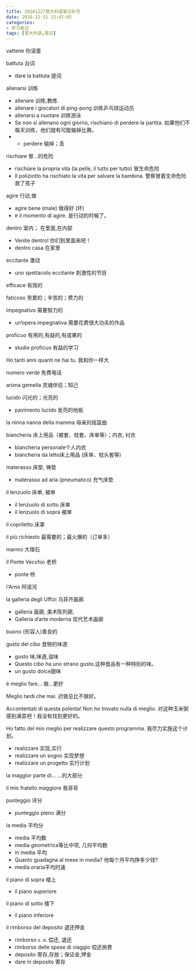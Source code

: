 ```yaml
---
title: 20181227意大利语笔记补充
date: 2018-12-31 13:42:02
categories:
- 学习笔记
tags: [意大利语,笔记]
---
```

vattene 你滚蛋

battuta 台词

+ dare la battuta 提词

allenarsi 训练

+ allenare 训练,教练
+ allenare i giocatori di ping-pong 训练乒乓球运动员
+ allenarsi a nuotare 训练游泳
+ Se non si allenano ogni giorno, rischiano di perdere la partita. 如果他们不每天训练，他们就有可能输掉比赛。
+ + perdere 输掉；丢

rischiare 冒…的危险

+ rischiare la propria vita (la pelle, il tutto per tutto) 冒生命危险
+ Il poliziotto ha rischiato la vita per salvare la bambina. 警察冒着生命危险救了孩子

agire 行动,做

+ agire bene (male) 做得好 (坏)
+ è il momento di agire. 是行动的时候了。

dentro 室内； 在里面,在内部

+ Venite dentro! 你们到里面来吧！
+ dentro casa 在家里

<!-- more -->

eccitante 激动

+ uno spettacolo eccitante 刺激性的节目

efficace 有效的

faticoso 劳累的；辛苦的；费力的

impegnativo 需要努力的

+ un’opera impegnativa 需要花费很大功夫的作品

proficuo 有用的,有益的,有成果的

+ studio proficuo 有益的学习

Ho tanti anni quanti ne hai tu. 我和你一样大

numero verde 免费电话

anima gemella 灵魂伴侣；知己

lucido 闪光的；光亮的

+ pavimento lucido 发亮的地板

la ninna nanna della mamma 母亲的摇篮曲

biancheria 床上用品（被套、枕套、床单等）；内衣, 衬衣

+ biancheria personale个人内衣
+ biancheria da letto床上用品 (床单、枕头套等)

materasso 床垫, 祷垫

+ materasso ad aria (pneumatico) 充气床垫

il lenzuolo 床单, 被单

+ il lenzuolo di sotto 床单
+ il lenzuolo di sopra 被单

il copriletto 床罩

il più richiesto 最需要的；最火爆的（订单多）

marmo 大理石

il Ponte Vecchio 老桥

+ ponte 桥

l'Arno 阿诺河

la galleria degli Uffizi 乌菲齐画廊

+ galleria 画廊, 美术陈列廊,
+ Galleria d’arte moderna 现代艺术画廊

buono (形容人)善良的

gusto del cibo 食物的味道

+ gusto 味,味道,滋味
+ Questo cibo ha uno strano gusto.这种食品有一种特别的味。
+ un gusto dolce甜味

è meglio fare... 做...更好

Meglio tardi che mai. 迟做总比不做好。

Accontentati di questa polenta! Non ho trovato nulla di meglio. 对这种玉米粥感到满意吧！我没有找到更好的。

Ho fatto del mio meglio per realizzare questo programma. 我尽力实施这个计划。

+ realizzare 实现,实行
+ realizzare un sogno 实现梦想
+ realizzare un progetto 实行计划

la maggior parte di... ...的大部分

il mio fratello maggiore 我哥哥

punteggio 评分

+ punteggio pieno 满分

la media 平均分

+ media 平均数
+ media geometrica等比中项, 几何平均数
+ in media 平均
+ Quanto guadagna al mese in media? 他每个月平均挣多少钱?
+ media oraria平均时速

il piano di sopra 楼上

+ il piano superiore

il piano di sotto 楼下

+ il piano inferiore

il rimborso del deposito 退还押金

+ rimborso `s.m.`偿还, 退还
+ rimborso delle spese di viaggio 偿还旅费
+ deposito 寄存,存放；保证金,押金
+ dare in deposito 寄存